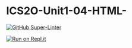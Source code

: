 # ICS2O-Unit1-04-HTML-

[![GitHub Super-Linter](https://github.com/chrisatk/ics2o-html/workflows/Lint%20Code%20Base/badge.svg)](https://github.com/marketplace/actions/super-linter)

[![Run on Repl.it](https://replit.com/badge/github/chrisatk/ics2o-html)](https://replit.com/new/github/chrisatk/ics2o-html)
